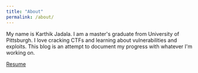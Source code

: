 ```yaml
---
title: "About"
permalink: /about/
---
```


My name is Karthik Jadala. I am a master's graduate from University of Pittsburgh. I love cracking CTFs and learning about vulnerabilities and exploits. This blog is an attempt to document my progress with whatever I'm working on.

[Resume](https://drive.google.com/file/d/1UXT7nYjJPog3AXlZVhnXi9GS0-V7CPMS/view)

